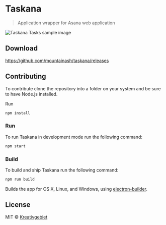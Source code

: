 # Taskana

> Application wrapper for Asana web application

![Taskana Tasks sample image](https://raw.githubusercontent.com/mountainash/taskana/develop/build/screenshot.png)

## Download

https://github.com/mountainash/taskana/releases

## Contributing

To contribute clone the repository into a folder on your system and be sure to have Node.js installed.

Run

```sh
npm install
```

### Run

To run Taskana in development mode run the following command:

```sh
npm start
```

### Build

To build and ship Taskana run the following command:

```sh
npm run build
```

Builds the app for OS X, Linux, and Windows, using [electron-builder](https://github.com/electron-userland/electron-builder).

## License

MIT © [Kreativgebiet](http://kreativgebiet.com/)